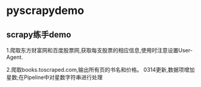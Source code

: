 # pyscrapydemo
scrapy练手demo
---------------
1.爬取东方财富网和百度股票网,获取每支股票的相应信息,使用时注意设置User-Agent.

2.爬取books.toscraped.com,输出所有页的书名和价格。
0314更新,数据项增加星数;在Pipeline中对星数字符串进行处理
